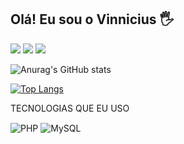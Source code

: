 ## Olá! Eu sou o Vinnicius 🖐️


<a href = "mailto:vinniciusrezende@gmail.com"><img src="https://img.shields.io/badge/Gmail-D14836?style=for-the-badge&logo=gmail&logoColor=white" target="_blank"></a>
<a href="https://www.linkedin.com/in/vinnicius-eduardo-rezende-82a3a019b/" target="_blank"><img src="https://img.shields.io/badge/-LinkedIn-%230077B5?style=for-the-badge&logo=linkedin&logoColor=white" target="_blank"></a> 
 <a href="https://instagram.com/vinniciusrz?igshid=MzNlNGNkZWQ4Mg==" target="_blank"><img src="https://img.shields.io/badge/-Instagram-%23E4405F?style=for-the-badge&logo=instagram&logoColor=white" target="_blank"></a>

![Anurag's GitHub stats](https://github-readme-stats.vercel.app/api?username=lucassene290&show_icons=true&theme=radical)


[![Top Langs](https://github-readme-stats.vercel.app/api/top-langs/?username=vinniciuss)](https://github.com/vinniciuss/github-readme-stats)


TECNOLOGIAS QUE EU USO

<div style="display: inline_block">
 <img align="center" alt="PHP" src="https://img.shields.io/badge/PHP-777BB4?style=for-the-badge&logo=php&logoColor=white" />
  <img align="center" alt="MySQL" src="https://img.shields.io/badge/MySQL-00000F?style=for-the-badge&logo=mysql&logoColor=white" />
 
 </div><br/>
